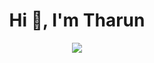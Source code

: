 <h1 align="center">Hi 👋, I'm Tharun</h1>

<div align=center>
        <img src="https://readme-typing-svg.herokuapp.com?&font=IBM+Plex+Sans&color=abcdef&size= 24&center=true&vCenter=true&width=600&height=50&lines=Welcome+to+my+Github+Profile!!;Computer+Science+Student;Data+Science+Enthusiast"/>
    </div>
